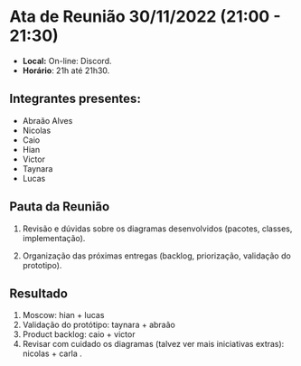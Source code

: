 # Ata de Reunião 30/11/2022 (21:00 - 21:30)

- **Local:** On-line: Discord.
- **Horário**: 21h até 21h30.

## Integrantes presentes:
- Abraão Alves
- Nicolas 
- Caio
- Hian
- Victor
- Taynara
- Lucas

## Pauta da Reunião


1. Revisão e dúvidas sobre os diagramas desenvolvidos (pacotes, classes, implementação).

2. Organização das próximas entregas (backlog, priorização, validação do prototipo).

## Resultado

1. Moscow: hian + lucas
2. Validação do protótipo: taynara + abraão 
3. Product backlog: caio + victor
4. Revisar com cuidado os diagramas (talvez ver mais iniciativas extras): nicolas + carla .